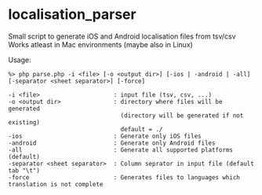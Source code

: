 localisation_parser
===================

Small script to generate iOS and Android localisation files from tsv/csv
Works atleast in Mac environments (maybe also in Linux)

Usage:
```
%> php parse.php -i <file> [-o <output dir>] [-ios | -android | -all] [-separator <sheet separator>] [-force]

-i <file>                     : input file (tsv, csv, ...)
-o <output dir>               : directory where files will be generated
                                (directory will be generated if not existing)
                                default = ./
-ios                          : Generate only iOS files
-android                      : Generate only Android files
-all                          : Generate all supported platforms (default)
-separator <sheet separator>  : Column seprator in input file (default tab "\t")
-force                        : Generates files to languages which translation is not complete
```


